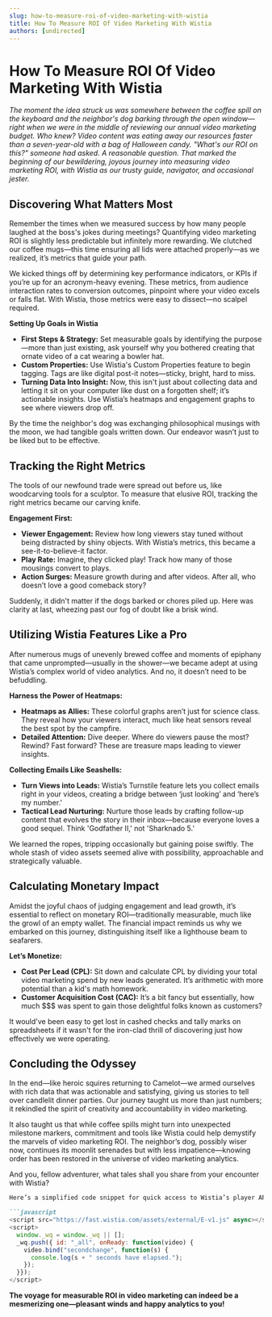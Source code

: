 ```yaml
---
slug: how-to-measure-roi-of-video-marketing-with-wistia
title: How To Measure ROI Of Video Marketing With Wistia
authors: [undirected]
---
```



# How To Measure ROI Of Video Marketing With Wistia

*The moment the idea struck us was somewhere between the coffee spill on the keyboard and the neighbor's dog barking through the open window—right when we were in the middle of reviewing our annual video marketing budget. Who knew? Video content was eating away our resources faster than a seven-year-old with a bag of Halloween candy. "What's our ROI on this?" someone had asked. A reasonable question. That marked the beginning of our bewildering, joyous journey into measuring video marketing ROI, with Wistia as our trusty guide, navigator, and occasional jester.*

## Discovering What Matters Most

Remember the times when we measured success by how many people laughed at the boss's jokes during meetings? Quantifying video marketing ROI is slightly less predictable but infinitely more rewarding. We clutched our coffee mugs—this time ensuring all lids were attached properly—as we realized, it’s metrics that guide your path. 

We kicked things off by determining key performance indicators, or KPIs if you’re up for an acronym-heavy evening. These metrics, from audience interaction rates to conversion outcomes, pinpoint where your video excels or falls flat. With Wistia, those metrics were easy to dissect—no scalpel required.

**Setting Up Goals in Wistia**
  
- **First Steps & Strategy:** Set measurable goals by identifying the purpose—more than just existing, ask yourself why you bothered creating that ornate video of a cat wearing a bowler hat.
- **Custom Properties:** Use Wistia's Custom Properties feature to begin tagging. Tags are like digital post-it notes—sticky, bright, hard to miss.
- **Turning Data Into Insight:** Now, this isn't just about collecting data and letting it sit on your computer like dust on a forgotten shelf; it’s actionable insights. Use Wistia’s heatmaps and engagement graphs to see where viewers drop off. 

By the time the neighbor's dog was exchanging philosophical musings with the moon, we had tangible goals written down. Our endeavor wasn’t just to be liked but to be effective.

## Tracking the Right Metrics 

The tools of our newfound trade were spread out before us, like woodcarving tools for a sculptor. To measure that elusive ROI, tracking the right metrics became our carving knife.

**Engagement First:**
  
- **Viewer Engagement:** Review how long viewers stay tuned without being distracted by shiny objects. With Wistia’s metrics, this became a see-it-to-believe-it factor.
- **Play Rate:** Imagine, they clicked play! Track how many of those mousings convert to plays.
- **Action Surges:** Measure growth during and after videos. After all, who doesn’t love a good comeback story?

Suddenly, it didn't matter if the dogs barked or chores piled up. Here was clarity at last, wheezing past our fog of doubt like a brisk wind.

## Utilizing Wistia Features Like a Pro

After numerous mugs of unevenly brewed coffee and moments of epiphany that came unprompted—usually in the shower—we became adept at using Wistia’s complex world of video analytics. And no, it doesn’t need to be befuddling.

**Harness the Power of Heatmaps:**

- **Heatmaps as Allies:** These colorful graphs aren’t just for science class. They reveal how your viewers interact, much like heat sensors reveal the best spot by the campfire.
- **Detailed Attention:** Dive deeper. Where do viewers pause the most? Rewind? Fast forward? These are treasure maps leading to viewer insights.

**Collecting Emails Like Seashells:**

- **Turn Views into Leads:** Wistia’s Turnstile feature lets you collect emails right in your videos, creating a bridge between ‘just looking’ and ‘here’s my number.’
- **Tactical Lead Nurturing:** Nurture those leads by crafting follow-up content that evolves the story in their inbox—because everyone loves a good sequel. Think 'Godfather II,' not 'Sharknado 5.'

We learned the ropes, tripping occasionally but gaining poise swiftly. The whole stash of video assets seemed alive with possibility, approachable and strategically valuable.

## Calculating Monetary Impact

Amidst the joyful chaos of judging engagement and lead growth, it’s essential to reflect on monetary ROI—traditionally measurable, much like the growl of an empty wallet. The financial impact reminds us why we embarked on this journey, distinguishing itself like a lighthouse beam to seafarers. 

**Let’s Monetize:**

- **Cost Per Lead (CPL):** Sit down and calculate CPL by dividing your total video marketing spend by new leads generated. It’s arithmetic with more potential than a kid's math homework.
- **Customer Acquisition Cost (CAC):** It’s a bit fancy but essentially, how much $$$ was spent to gain those delightful folks known as customers?

It would've been easy to get lost in cashed checks and tally marks on spreadsheets if it wasn't for the iron-clad thrill of discovering just how effectively we were operating.

## Concluding the Odyssey

In the end—like heroic squires returning to Camelot—we armed ourselves with rich data that was actionable and satisfying, giving us stories to tell over candlelit dinner parties. Our journey taught us more than just numbers; it rekindled the spirit of creativity and accountability in video marketing.

It also taught us that while coffee spills might turn into unexpected milestone markers, commitment and tools like Wistia could help demystify the marvels of video marketing ROI. The neighbor’s dog, possibly wiser now, continues its moonlit serenades but with less impatience—knowing order has been restored in the universe of video marketing analytics.

And you, fellow adventurer, what tales shall you share from your encounter with Wistia?

```markdown
Here’s a simplified code snippet for quick access to Wistia’s player API:

```javascript
<script src="https://fast.wistia.com/assets/external/E-v1.js" async></script>
<script>
  window._wq = window._wq || [];
  _wq.push({ id: "_all", onReady: function(video) {
    video.bind("secondchange", function(s) {
      console.log(s + " seconds have elapsed.");
    });
  }});
</script>
```

**The voyage for measurable ROI in video marketing can indeed be a mesmerizing one—pleasant winds and happy analytics to you!**